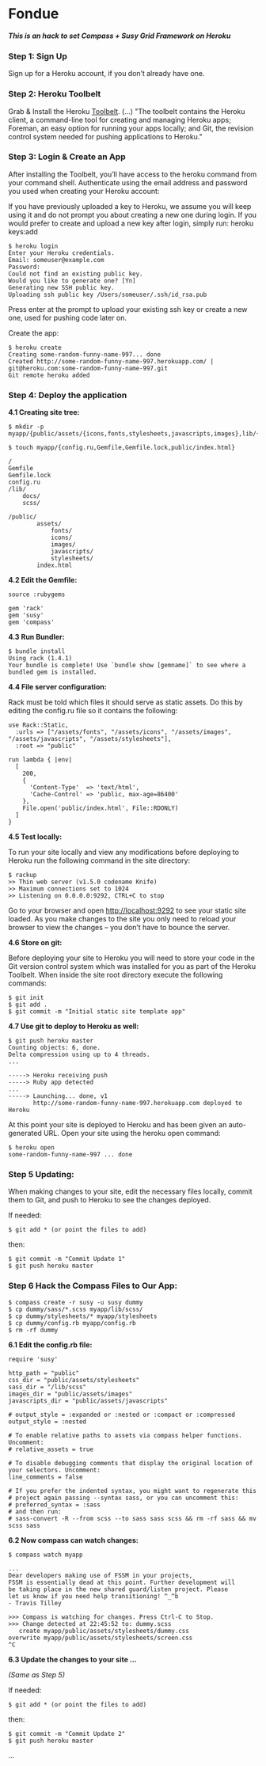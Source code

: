 Fondue
======

*__This is an hack to set Compass + Susy Grid Framework on Heroku__*

### Step 1: Sign Up

Sign up for a Heroku account, if you don’t already have one.

### Step 2: Heroku Toolbelt

Grab & Install the Heroku [Toolbelt](https://toolbelt.heroku.com). (...) "The toolbelt contains the Heroku client, a command-line tool for creating and managing Heroku apps; Foreman, an easy option for running your apps locally; and Git, the revision control system needed for pushing applications to Heroku."

### Step 3: Login & Create an App

After installing the Toolbelt, you’ll have access to the heroku command from your command shell. Authenticate using the email address and password you used when creating your Heroku account:

If you have previously uploaded a key to Heroku, we assume you will keep using it and do not prompt you about creating a new one during login. If you would prefer to create and upload a new key after login, simply run: heroku keys:add

    $ heroku login
    Enter your Heroku credentials.
    Email: someuser@example.com
    Password: 
    Could not find an existing public key.
    Would you like to generate one? [Yn] 
    Generating new SSH public key.
    Uploading ssh public key /Users/someuser/.ssh/id_rsa.pub

Press enter at the prompt to upload your existing ssh key or create a new one, used for pushing code later on.

Create the app:

    $ heroku create
    Creating some-random-funny-name-997... done
    Created http://some-random-funny-name-997.herokuapp.com/ | git@heroku.com:some-random-funny-name-997.git
    Git remote heroku added

### Step 4: Deploy the application

**4.1 Creating site tree:**

    $ mkdir -p myapp/{public/assets/{icons,fonts,stylesheets,javascripts,images},lib/{docs,scss}}
    
    $ touch myapp/{config.ru,Gemfile,Gemfile.lock,public/index.html}
    
    /
    Gemfile
    Gemfile.lock
    config.ru
    /lib/
      	docs/
    	scss/
    
    /public/
    		assets/
    			fonts/
    			icons/
    			images/
    			javascripts/
    			stylesheets/
    		index.html

**4.2 Edit the Gemfile:**

    source :rubygems
    
    gem 'rack'
    gem 'susy'
    gem 'compass'

**4.3 Run Bundler:**

    $ bundle install
    Using rack (1.4.1)
    Your bundle is complete! Use `bundle show [gemname]` to see where a bundled gem is installed.

**4.4 File server configuration:**

Rack must be told which files it should serve as static assets. Do this by editing the config.ru file so it contains the following:

    use Rack::Static, 
      :urls => ["/assets/fonts", "/assets/icons", "/assets/images", "/assets/javascripts", "/assets/stylesheets"],
      :root => "public"
    
    run lambda { |env|
      [
        200, 
        {
          'Content-Type'  => 'text/html', 
          'Cache-Control' => 'public, max-age=86400' 
        },
        File.open('public/index.html', File::RDONLY)
      ]
    }

**4.5 Test locally:**

To run your site locally and view any modifications before deploying to Heroku run the following command in the site directory:

    $ rackup
    >> Thin web server (v1.5.0 codename Knife)
    >> Maximum connections set to 1024
    >> Listening on 0.0.0.0:9292, CTRL+C to stop

Go to your browser and open [http://localhost:9292](http://localhost:9292) to see your static site loaded. As you make changes to the site you only need to reload your browser to view the changes – you don’t have to bounce the server.

**4.6 Store on git:**

Before deploying your site to Heroku you will need to store your code in the Git version control system which was installed for you as part of the Heroku Toolbelt. When inside the site root directory execute the following commands:

    $ git init
    $ git add .
    $ git commit -m "Initial static site template app"

**4.7 Use git to deploy to Heroku as well:**

    $ git push heroku master
    Counting objects: 6, done.
    Delta compression using up to 4 threads.
    ...
    
    -----> Heroku receiving push
    -----> Ruby app detected
    ...
    -----> Launching... done, v1
           http://some-random-funny-name-997.herokuapp.com deployed to Heroku

At this point your site is deployed to Heroku and has been given an auto-generated URL. Open your site using the heroku open command:

    $ heroku open
    some-random-funny-name-997 ... done

### Step 5 Updating:

When making changes to your site, edit the necessary files locally, commit them to Git, and push to Heroku to see the changes deployed.

If needed:

    $ git add * (or point the files to add)

then:

    $ git commit -m "Commit Update 1"
    $ git push heroku master

### Step 6 Hack the Compass Files to Our App:

    $ compass create -r susy -u susy dummy
    $ cp dummy/sass/*.scss myapp/lib/scss/
    $ cp dummy/stylesheets/* myapp/stylesheets
    $ cp dummy/config.rb myapp/config.rb
    $ rm -rf dummy

**6.1 Edit the config.rb file:**

    require 'susy'
    
    http_path = "public"
    css_dir = "public/assets/stylesheets"
    sass_dir = "/lib/scss"
    images_dir = "public/assets/images"
    javascripts_dir = "public/assets/javascripts"
    
    # output_style = :expanded or :nested or :compact or :compressed
    output_style = :nested
    
    # To enable relative paths to assets via compass helper functions. Uncomment:
    # relative_assets = true
    
    # To disable debugging comments that display the original location of your selectors. Uncomment:
    line_comments = false
    
    # If you prefer the indented syntax, you might want to regenerate this
    # project again passing --syntax sass, or you can uncomment this:
    # preferred_syntax = :sass
    # and then run:
    # sass-convert -R --from scss --to sass sass scss && rm -rf sass && mv scss sass

**6.2 Now compass can watch changes:**

    $ compass watch myapp 
    
    ...
    Dear developers making use of FSSM in your projects,
    FSSM is essentially dead at this point. Further development will
    be taking place in the new shared guard/listen project. Please
    let us know if you need help transitioning! ^_^b
    - Travis Tilley
    
    >>> Compass is watching for changes. Press Ctrl-C to Stop.
    >>> Change detected at 22:45:52 to: dummy.scss
       create myapp/public/assets/stylesheets/dummy.css 
    overwrite myapp/public/assets/stylesheets/screen.css 
    ^C

**6.3 Update the changes to your site ...**

*(Same as Step 5)*

If needed:

    $ git add * (or point the files to add)

then:

    $ git commit -m "Commit Update 2"
    $ git push heroku master

...
